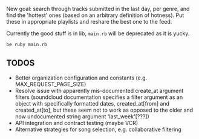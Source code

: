 New goal: search through tracks submitted in the last day, per genre, and find the 'hottest' ones (based on an arbitrary definition of hotness).  Put these in appropriate playlists and reshare the best one to the feed.

Currently the good stuff is in lib, `main.rb` will be deprecated as it is yucky.

`be ruby main.rb`

## TODOS
- Better organization configuration and constants (e.g. MAX_REQUEST_PAGE_SIZE)
- Resolve issue with apparently mis-documented create_at argument filters (soundcloud documentation specifies a filter argument as an object with specifically formatted dates, created_at[from] and created_at[to], but these seem not to work as opposed to the older and now undocumented string argument 'last_week'[???]) 
- API integration and contract testing (maybe VCR)
- Alternative strategies for song selection, e.g. collaborative filtering
